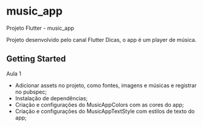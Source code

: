 # music_app

Projeto Flutter - music_app

Projeto desenvolvido pelo canal Flutter Dicas, o app é um player de música.

## Getting Started

Aula 1

- Adicionar assets no projeto, como fontes, imagens e músicas e registrar no pubspec;
- Instalação de dependências;
- Criação e configurações do MusicAppColors com as cores do app;
- Criação e configurações do MusicAppTextStyle com estilos de texto do app;
